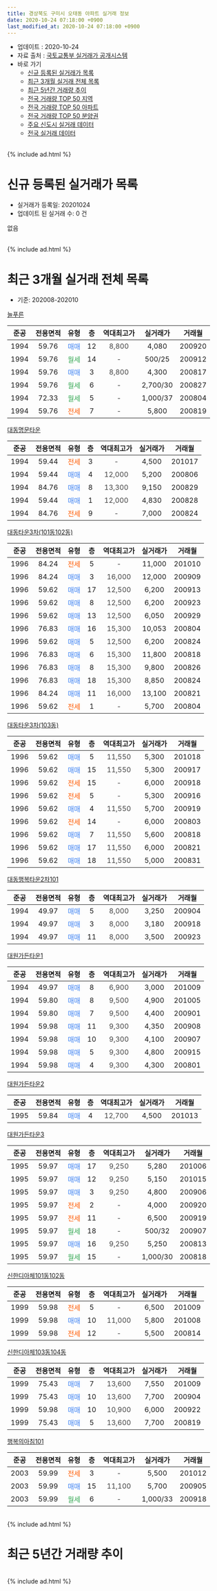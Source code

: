 ```yaml
---
title: 경상북도 구미시 오태동 아파트 실거래 정보
date: 2020-10-24 07:18:00 +0900
last_modified_at: 2020-10-24 07:18:00 +0900
---
```


* 업데이트 : 2020-10-24
* 자료 출처 : [국토교통부 실거래가 공개시스템](http://rt.molit.go.kr)
* 바로 가기
    * [신규 등록된 실거래가 목록](#신규-등록된-실거래가-목록)
    * [최근 3개월 실거래 전체 목록](#최근-3개월-실거래-전체-목록)
    * [최근 5년간 거래량 추이](#최근-5년간-거래량-추이)
    * [전국 거래량 TOP 50 지역](https://inasie.github.io/apt-trade-info/최근-3개월-전국에서-가장-거래가-많이-발생한-지역)
    * [전국 거래량 TOP 50 아파트](https://inasie.github.io/apt-trade-info/최근-3개월-전국에서-가장-거래가-많이-발생한-아파트)
    * [전국 거래량 TOP 50 분양권](https://inasie.github.io/apt-trade-info/최근-3개월-전국에서-가장-거래가-많이-발생한-분양권)
    * [주요 신도시 실거래 데이터](https://inasie.github.io/apt-trade-info/주요-신도시)
    * [전국 실거래 데이터](https://inasie.github.io/apt-trade-info/전국)
<br>
{% include ad.html %}
<br>

# 신규 등록된 실거래가 목록
* 실거래가 등록일: 20201024
* 업데이트 된 실거래 수: 0 건

없음

<br>
{% include ad.html %}
<br>

# 최근 3개월 실거래 전체 목록
* 기준: 202008-202010


[늘푸른](https://search.naver.com/search.naver?query=%EA%B2%BD%EC%83%81%EB%B6%81%EB%8F%84+%EA%B5%AC%EB%AF%B8%EC%8B%9C+%EC%98%A4%ED%83%9C%EB%8F%99+%EB%8A%98%ED%91%B8%EB%A5%B8)

|준공|전용면적|유형|층|역대최고가|실거래가|거래월|
|:---:|:---:|:---:|:---:|:---:|:---:|:---:|
|1994|59.76|<span style="color:#4285f3">매매</span>|12|<span style="color:#444444">8,800</span>|4,080|200920|
|1994|59.76|<span style="color:#34a853">월세</span>|14|<span style="color:#444444">-</span>|500/25|200912|
|1994|59.76|<span style="color:#4285f3">매매</span>|3|<span style="color:#444444">8,800</span>|4,300|200817|
|1994|59.76|<span style="color:#34a853">월세</span>|6|<span style="color:#444444">-</span>|2,700/30|200827|
|1994|72.33|<span style="color:#34a853">월세</span>|5|<span style="color:#444444">-</span>|1,000/37|200804|
|1994|59.76|<span style="color:#ff5a00">전세</span>|7|<span style="color:#444444">-</span>|5,800|200819|

[대동명문타운](https://search.naver.com/search.naver?query=%EA%B2%BD%EC%83%81%EB%B6%81%EB%8F%84+%EA%B5%AC%EB%AF%B8%EC%8B%9C+%EC%98%A4%ED%83%9C%EB%8F%99+%EB%8C%80%EB%8F%99%EB%AA%85%EB%AC%B8%ED%83%80%EC%9A%B4)

|준공|전용면적|유형|층|역대최고가|실거래가|거래월|
|:---:|:---:|:---:|:---:|:---:|:---:|:---:|
|1994|59.44|<span style="color:#ff5a00">전세</span>|3|<span style="color:#444444">-</span>|4,500|201017|
|1994|59.44|<span style="color:#4285f3">매매</span>|4|<span style="color:#444444">12,000</span>|5,200|200806|
|1994|84.76|<span style="color:#4285f3">매매</span>|8|<span style="color:#444444">13,300</span>|9,150|200829|
|1994|59.44|<span style="color:#4285f3">매매</span>|1|<span style="color:#444444">12,000</span>|4,830|200828|
|1994|84.76|<span style="color:#ff5a00">전세</span>|9|<span style="color:#444444">-</span>|7,000|200824|

[대동타운3차(101동102동)](https://search.naver.com/search.naver?query=%EA%B2%BD%EC%83%81%EB%B6%81%EB%8F%84+%EA%B5%AC%EB%AF%B8%EC%8B%9C+%EC%98%A4%ED%83%9C%EB%8F%99+%EB%8C%80%EB%8F%99%ED%83%80%EC%9A%B43%EC%B0%A8%28101%EB%8F%99102%EB%8F%99%29)

|준공|전용면적|유형|층|역대최고가|실거래가|거래월|
|:---:|:---:|:---:|:---:|:---:|:---:|:---:|
|1996|84.24|<span style="color:#ff5a00">전세</span>|5|<span style="color:#444444">-</span>|11,000|201010|
|1996|84.24|<span style="color:#4285f3">매매</span>|3|<span style="color:#444444">16,000</span>|12,000|200909|
|1996|59.62|<span style="color:#4285f3">매매</span>|17|<span style="color:#444444">12,500</span>|6,200|200913|
|1996|59.62|<span style="color:#4285f3">매매</span>|8|<span style="color:#444444">12,500</span>|6,200|200923|
|1996|59.62|<span style="color:#4285f3">매매</span>|13|<span style="color:#444444">12,500</span>|6,050|200929|
|1996|76.83|<span style="color:#4285f3">매매</span>|16|<span style="color:#444444">15,300</span>|10,053|200804|
|1996|59.62|<span style="color:#4285f3">매매</span>|5|<span style="color:#444444">12,500</span>|6,200|200824|
|1996|76.83|<span style="color:#4285f3">매매</span>|6|<span style="color:#444444">15,300</span>|11,800|200818|
|1996|76.83|<span style="color:#4285f3">매매</span>|8|<span style="color:#444444">15,300</span>|9,800|200826|
|1996|76.83|<span style="color:#4285f3">매매</span>|18|<span style="color:#444444">15,300</span>|8,850|200824|
|1996|84.24|<span style="color:#4285f3">매매</span>|11|<span style="color:#444444">16,000</span>|13,100|200821|
|1996|59.62|<span style="color:#ff5a00">전세</span>|1|<span style="color:#444444">-</span>|5,700|200804|

[대동타운3차(103동)](https://search.naver.com/search.naver?query=%EA%B2%BD%EC%83%81%EB%B6%81%EB%8F%84+%EA%B5%AC%EB%AF%B8%EC%8B%9C+%EC%98%A4%ED%83%9C%EB%8F%99+%EB%8C%80%EB%8F%99%ED%83%80%EC%9A%B43%EC%B0%A8%28103%EB%8F%99%29)

|준공|전용면적|유형|층|역대최고가|실거래가|거래월|
|:---:|:---:|:---:|:---:|:---:|:---:|:---:|
|1996|59.62|<span style="color:#4285f3">매매</span>|5|<span style="color:#444444">11,550</span>|5,300|201018|
|1996|59.62|<span style="color:#4285f3">매매</span>|15|<span style="color:#444444">11,550</span>|5,300|200917|
|1996|59.62|<span style="color:#ff5a00">전세</span>|15|<span style="color:#444444">-</span>|6,000|200918|
|1996|59.62|<span style="color:#ff5a00">전세</span>|5|<span style="color:#444444">-</span>|5,300|200916|
|1996|59.62|<span style="color:#4285f3">매매</span>|4|<span style="color:#444444">11,550</span>|5,700|200919|
|1996|59.62|<span style="color:#ff5a00">전세</span>|14|<span style="color:#444444">-</span>|6,000|200803|
|1996|59.62|<span style="color:#4285f3">매매</span>|7|<span style="color:#444444">11,550</span>|5,600|200818|
|1996|59.62|<span style="color:#4285f3">매매</span>|17|<span style="color:#444444">11,550</span>|6,000|200821|
|1996|59.62|<span style="color:#4285f3">매매</span>|18|<span style="color:#444444">11,550</span>|5,000|200831|

[대동행복타운2차101](https://search.naver.com/search.naver?query=%EA%B2%BD%EC%83%81%EB%B6%81%EB%8F%84+%EA%B5%AC%EB%AF%B8%EC%8B%9C+%EC%98%A4%ED%83%9C%EB%8F%99+%EB%8C%80%EB%8F%99%ED%96%89%EB%B3%B5%ED%83%80%EC%9A%B42%EC%B0%A8101)

|준공|전용면적|유형|층|역대최고가|실거래가|거래월|
|:---:|:---:|:---:|:---:|:---:|:---:|:---:|
|1994|49.97|<span style="color:#4285f3">매매</span>|5|<span style="color:#444444">8,000</span>|3,250|200904|
|1994|49.97|<span style="color:#4285f3">매매</span>|3|<span style="color:#444444">8,000</span>|3,180|200918|
|1994|49.97|<span style="color:#4285f3">매매</span>|11|<span style="color:#444444">8,000</span>|3,500|200923|

[대원가든타운1](https://search.naver.com/search.naver?query=%EA%B2%BD%EC%83%81%EB%B6%81%EB%8F%84+%EA%B5%AC%EB%AF%B8%EC%8B%9C+%EC%98%A4%ED%83%9C%EB%8F%99+%EB%8C%80%EC%9B%90%EA%B0%80%EB%93%A0%ED%83%80%EC%9A%B41)

|준공|전용면적|유형|층|역대최고가|실거래가|거래월|
|:---:|:---:|:---:|:---:|:---:|:---:|:---:|
|1994|49.97|<span style="color:#4285f3">매매</span>|8|<span style="color:#444444">6,900</span>|3,000|201009|
|1994|59.80|<span style="color:#4285f3">매매</span>|8|<span style="color:#444444">9,500</span>|4,900|201005|
|1994|59.80|<span style="color:#4285f3">매매</span>|7|<span style="color:#444444">9,500</span>|4,400|200901|
|1994|59.98|<span style="color:#4285f3">매매</span>|11|<span style="color:#444444">9,300</span>|4,350|200908|
|1994|59.98|<span style="color:#4285f3">매매</span>|10|<span style="color:#444444">9,300</span>|4,100|200907|
|1994|59.98|<span style="color:#4285f3">매매</span>|5|<span style="color:#444444">9,300</span>|4,800|200915|
|1994|59.98|<span style="color:#4285f3">매매</span>|4|<span style="color:#444444">9,300</span>|4,300|200801|


<script async src="//pagead2.googlesyndication.com/pagead/js/adsbygoogle.js"></script>
<!-- 기본 -->
<ins class="adsbygoogle"
     style="display:block"
     data-ad-client="ca-pub-2446590836940007"
     data-ad-slot="1659523306"
     data-ad-format="auto"
     data-full-width-responsive="true"></ins>
<script>
(adsbygoogle = window.adsbygoogle || []).push({});
</script>


[대원가든타운2](https://search.naver.com/search.naver?query=%EA%B2%BD%EC%83%81%EB%B6%81%EB%8F%84+%EA%B5%AC%EB%AF%B8%EC%8B%9C+%EC%98%A4%ED%83%9C%EB%8F%99+%EB%8C%80%EC%9B%90%EA%B0%80%EB%93%A0%ED%83%80%EC%9A%B42)

|준공|전용면적|유형|층|역대최고가|실거래가|거래월|
|:---:|:---:|:---:|:---:|:---:|:---:|:---:|
|1995|59.84|<span style="color:#4285f3">매매</span>|4|<span style="color:#444444">12,700</span>|4,500|201013|

[대원가든타운3](https://search.naver.com/search.naver?query=%EA%B2%BD%EC%83%81%EB%B6%81%EB%8F%84+%EA%B5%AC%EB%AF%B8%EC%8B%9C+%EC%98%A4%ED%83%9C%EB%8F%99+%EB%8C%80%EC%9B%90%EA%B0%80%EB%93%A0%ED%83%80%EC%9A%B43)

|준공|전용면적|유형|층|역대최고가|실거래가|거래월|
|:---:|:---:|:---:|:---:|:---:|:---:|:---:|
|1995|59.97|<span style="color:#4285f3">매매</span>|17|<span style="color:#444444">9,250</span>|5,280|201006|
|1995|59.97|<span style="color:#4285f3">매매</span>|12|<span style="color:#444444">9,250</span>|5,150|201015|
|1995|59.97|<span style="color:#4285f3">매매</span>|3|<span style="color:#444444">9,250</span>|4,800|200906|
|1995|59.97|<span style="color:#ff5a00">전세</span>|2|<span style="color:#444444">-</span>|4,000|200920|
|1995|59.97|<span style="color:#ff5a00">전세</span>|11|<span style="color:#444444">-</span>|6,500|200919|
|1995|59.97|<span style="color:#34a853">월세</span>|18|<span style="color:#444444">-</span>|500/32|200907|
|1995|59.97|<span style="color:#4285f3">매매</span>|16|<span style="color:#444444">9,250</span>|5,250|200813|
|1995|59.97|<span style="color:#34a853">월세</span>|15|<span style="color:#444444">-</span>|1,000/30|200818|

[신한디아체101동102동](https://search.naver.com/search.naver?query=%EA%B2%BD%EC%83%81%EB%B6%81%EB%8F%84+%EA%B5%AC%EB%AF%B8%EC%8B%9C+%EC%98%A4%ED%83%9C%EB%8F%99+%EC%8B%A0%ED%95%9C%EB%94%94%EC%95%84%EC%B2%B4101%EB%8F%99102%EB%8F%99)

|준공|전용면적|유형|층|역대최고가|실거래가|거래월|
|:---:|:---:|:---:|:---:|:---:|:---:|:---:|
|1999|59.98|<span style="color:#ff5a00">전세</span>|5|<span style="color:#444444">-</span>|6,500|201009|
|1999|59.98|<span style="color:#4285f3">매매</span>|10|<span style="color:#444444">11,000</span>|5,800|201008|
|1999|59.98|<span style="color:#ff5a00">전세</span>|12|<span style="color:#444444">-</span>|5,500|200814|

[신한디아체103동104동](https://search.naver.com/search.naver?query=%EA%B2%BD%EC%83%81%EB%B6%81%EB%8F%84+%EA%B5%AC%EB%AF%B8%EC%8B%9C+%EC%98%A4%ED%83%9C%EB%8F%99+%EC%8B%A0%ED%95%9C%EB%94%94%EC%95%84%EC%B2%B4103%EB%8F%99104%EB%8F%99)

|준공|전용면적|유형|층|역대최고가|실거래가|거래월|
|:---:|:---:|:---:|:---:|:---:|:---:|:---:|
|1999|75.43|<span style="color:#4285f3">매매</span>|7|<span style="color:#444444">13,600</span>|7,550|201009|
|1999|75.43|<span style="color:#4285f3">매매</span>|10|<span style="color:#444444">13,600</span>|7,700|200904|
|1999|59.98|<span style="color:#4285f3">매매</span>|10|<span style="color:#444444">10,900</span>|6,000|200922|
|1999|75.43|<span style="color:#4285f3">매매</span>|5|<span style="color:#444444">13,600</span>|7,700|200819|

[행복의아침101](https://search.naver.com/search.naver?query=%EA%B2%BD%EC%83%81%EB%B6%81%EB%8F%84+%EA%B5%AC%EB%AF%B8%EC%8B%9C+%EC%98%A4%ED%83%9C%EB%8F%99+%ED%96%89%EB%B3%B5%EC%9D%98%EC%95%84%EC%B9%A8101)

|준공|전용면적|유형|층|역대최고가|실거래가|거래월|
|:---:|:---:|:---:|:---:|:---:|:---:|:---:|
|2003|59.99|<span style="color:#ff5a00">전세</span>|3|<span style="color:#444444">-</span>|5,500|201012|
|2003|59.99|<span style="color:#4285f3">매매</span>|15|<span style="color:#444444">11,100</span>|5,700|200905|
|2003|59.99|<span style="color:#34a853">월세</span>|6|<span style="color:#444444">-</span>|1,000/33|200918|


<br>
{% include ad.html %}
<br>

# 최근 5년간 거래량 추이


<div style="width:100%;">
    <canvas id="deal_progress" height="200"></canvas>
</div>

<script>
new Chart(document.getElementById("deal_progress"), {
    type: 'line',
    data: {
        labels: ['201510','201511','201512','201601','201602','201603','201604','201605','201606','201607','201608','201609','201610','201611','201612','201701','201702','201703','201704','201705','201706','201707','201708','201709','201710','201711','201712','201801','201802','201803','201804','201805','201806','201807','201808','201809','201810','201811','201812','201901','201902','201903','201904','201905','201906','201907','201908','201909','201910','201911','201912','202001','202002','202003','202004','202005','202006','202007','202008','202009','202010'],
        datasets: [{
            label: '매매',
            pointRadius: 1,
            data: [16, 10, 6, 7, 11, 10, 7, 3, 6, 6, 12, 6, 9, 7, 7, 4, 8, 11, 6, 13, 12, 4, 8, 2, 6, 7, 2, 10, 8, 13, 10, 7, 4, 3, 8, 3, 9, 10, 4, 11, 7, 7, 15, 15, 13, 5, 5, 10, 2, 10, 2, 5, 8, 4, 6, 6, 11, 23, 16, 18, 8],
            borderColor: "rgba(255, 201, 14, 1)",
            backgroundColor: "rgba(255, 201, 14, 0.5)",
            fill: false,
            lineTension: 0
        },{
            label: '전월세',
            pointRadius: 1,
            data: [7, 5, 6, 6, 10, 10, 7, 7, 3, 4, 7, 8, 8, 6, 5, 3, 4, 4, 7, 5, 1, 4, 3, 4, 3, 4, 5, 5, 4, 4, 3, 4, 4, 3, 3, 5, 3, 8, 1, 1, 11, 8, 11, 7, 8, 8, 3, 4, 4, 2, 3, 2, 4, 2, 8, 2, 4, 3, 8, 7, 4],
            borderColor: "rgba(0, 141, 185, 1)",
            backgroundColor: "rgba(0, 141, 185, 0.5)",
            fill: false,
            lineTension: 0
        }
        ]
    },
    options: {
        responsive: true,
        title: {
            display: false
        },
        tooltips: {
            mode: 'index',
            intersect: false
        },
        hover: {
            mode: 'nearest',
            intersect: true
        },
        scales: {
            xAxes: [{
                display: true,
                scaleLabel: {
                    display: true,
                    labelString: '년/월'
                }
            }],
            yAxes: [{
                display: true,
                ticks: {
                    suggestedMin: 0,
                },
                scaleLabel: {
                    display: true,
                    labelString: '실거래 수'
                }
            }]
        }
    }
});

</script>


<br>
{% include ad.html %}
<br>

